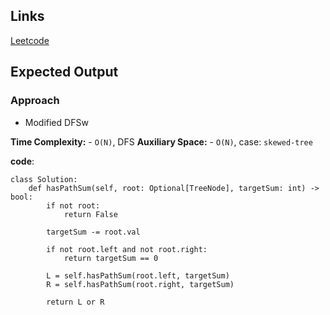 ## Links
[Leetcode](https://leetcode.com/problems/path-sum/description/)

## Expected Output

### Approach
- Modified DFSw

**Time Complexity:** 
    - `O(N)`, DFS
**Auxiliary Space:** 
    - `O(N)`, case: `skewed-tree`

**code**:
```
class Solution:
    def hasPathSum(self, root: Optional[TreeNode], targetSum: int) -> bool:
        if not root:
            return False
        
        targetSum -= root.val 

        if not root.left and not root.right:
            return targetSum == 0

        L = self.hasPathSum(root.left, targetSum)
        R = self.hasPathSum(root.right, targetSum)

        return L or R
```
